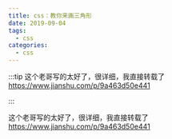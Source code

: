 ```yaml
---
title: css：教你来画三角形
date: 2019-09-04
tags:
  - css
categories:
  - css
---
```


:::tip
这个老哥写的太好了，很详细，我直接转载了
https://www.jianshu.com/p/9a463d50e441


:::

<!-- more -->

这个老哥写的太好了，很详细，我直接转载了
https://www.jianshu.com/p/9a463d50e441
